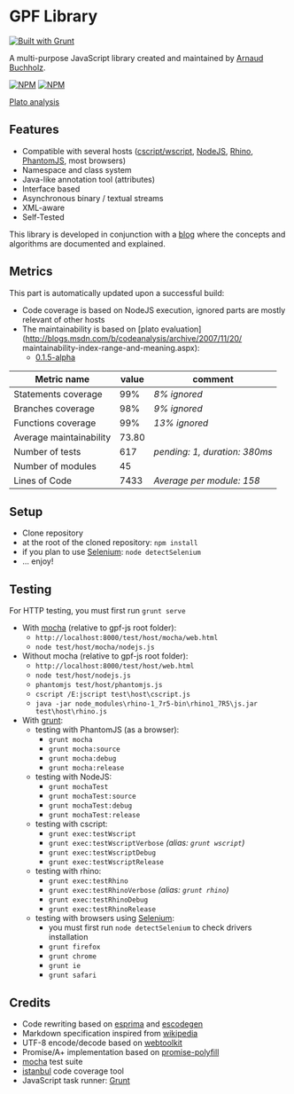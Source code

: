 # GPF Library
[![Built with Grunt](https://cdn.gruntjs.com/builtwith.png)](http://gruntjs.com/)

A multi-purpose JavaScript library created and maintained by
[Arnaud Buchholz](http://gpf-js.blogspot.com/).

[![NPM](https://nodei.co/npm/gpf-js.png?downloads=true&&downloadRank=true&stars=true)](https://nodei.co/npm/gpf-js/)
[![NPM](https://nodei.co/npm-dl/gpf-js.png?months=3&height=3)](https://nodei.co/npm/gpf-js/)

[Plato analysis](http://arnaudbuchholz.github.io/plato/gpf-js/index.html)

## Features

* Compatible with several hosts
([cscript/wscript](http://technet.microsoft.com/en-us/library/bb490887.aspx),
[NodeJS](http://nodejs.org/), [Rhino](https://developer.mozilla.org/en-US/docs/Mozilla/Projects/Rhino),
[PhantomJS](http://phantomjs.org/), most browsers)
* Namespace and class system
* Java-like annotation tool (attributes)
* Interface based
* Asynchronous binary / textual streams
* XML-aware
* Self-Tested

This library is developed in conjunction with a
[blog](http://gpf-js.blogspot.com/) where the concepts and algorithms are
documented and explained.

## Metrics

This part is automatically updated upon a successful build:
* Code coverage is based on NodeJS execution, ignored parts are mostly relevant of other hosts
* The maintainability is based on [plato evaluation](http://blogs.msdn.com/b/codeanalysis/archive/2007/11/20/
maintainability-index-range-and-meaning.aspx):
  * [0.1.5-alpha](https://arnaudbuchholz.github.io/gpf/0.1.5-alpha/plato/index.html)

Metric name | value | comment
----- | ----- | -----
Statements coverage|99%|*8% ignored*
Branches coverage|98%|*9% ignored*
Functions coverage|99%|*13% ignored*
Average maintainability|73.80|
Number of tests|617|*pending: 1, duration: 380ms*
Number of modules|45|
Lines of Code|7433|*Average per module: 158*

## Setup

* Clone repository
* at the root of the cloned repository: `npm install`
* if you plan to use [Selenium](http://www.seleniumhq.org/): `node detectSelenium`
* ... enjoy!

## Testing

For HTTP testing, you must first run `grunt serve`

* With [mocha](https://mochajs.org/) (relative to gpf-js root folder):
    * `http://localhost:8000/test/host/mocha/web.html`
    * `node test/host/mocha/nodejs.js`
* Without mocha (relative to gpf-js root folder):
    * `http://localhost:8000/test/host/web.html`
    * `node test/host/nodejs.js`
    * `phantomjs test/host/phantomjs.js`
    * `cscript /E:jscript test\host\cscript.js`
    * `java -jar node_modules\rhino-1_7r5-bin\rhino1_7R5\js.jar test\host\rhino.js`
* With [grunt](http://gruntjs.com/):
    * testing with PhantomJS (as a browser):
        * `grunt mocha`
        * `grunt mocha:source`
        * `grunt mocha:debug`
        * `grunt mocha:release`
    * testing with NodeJS:
        * `grunt mochaTest`
        * `grunt mochaTest:source`
        * `grunt mochaTest:debug`
        * `grunt mochaTest:release`
    * testing with cscript:
        * `grunt exec:testWscript`
        * `grunt exec:testWscriptVerbose` *(alias: `grunt wscript`)*
        * `grunt exec:testWscriptDebug`
        * `grunt exec:testWscriptRelease`
    * testing with rhino:
        * `grunt exec:testRhino`
        * `grunt exec:testRhinoVerbose` *(alias: `grunt rhino`)*
        * `grunt exec:testRhinoDebug`
        * `grunt exec:testRhinoRelease`
    * testing with browsers using [Selenium](http://www.seleniumhq.org/):
        * you must first run `node detectSelenium` to check drivers installation
        * `grunt firefox`
        * `grunt chrome`
        * `grunt ie`
        * `grunt safari`

## Credits

* Code rewriting based on [esprima](http://esprima.org/) and [escodegen](https://github.com/Constellation/escodegen)
* Markdown specification inspired from [wikipedia](http://en.wikipedia.org/wiki/Markdown)
* UTF-8 encode/decode based on [webtoolkit](http://www.webtoolkit.info/)
* Promise/A+ implementation based on [promise-polyfill](https://github.com/taylorhakes/promise-polyfill)
* [mocha](http://mochajs.org/) test suite
* [istanbul](https://github.com/gotwarlost/istanbul) code coverage tool
* JavaScript task runner: [Grunt](http://gruntjs.com/)
